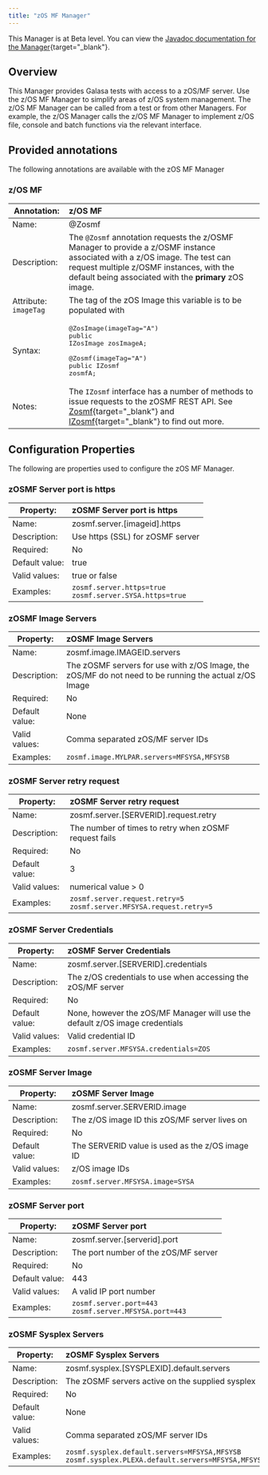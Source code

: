 ```yaml
---
title: "zOS MF Manager"
---
```


This Manager is at Beta level. You can view the [Javadoc documentation for the Manager](https://javadoc.galasa.dev/overview-summary.html){target="_blank"}.



## Overview

This Manager provides Galasa tests with access to a zOS/MF server. Use the z/OS MF Manager to simplify areas of z/OS system management. The z/OS MF Manager can be called from a test or from other Managers. For example, the z/OS Manager calls the z/OS MF Manager to implement z/OS file, console and batch functions via the relevant interface.


## Provided annotations

The following annotations are available with the zOS MF Manager


### z/OS MF

| Annotation: | z/OS MF |
| --------------------------------------- | :------------------------------------- |
| Name: | @Zosmf |
| Description: | The `@Zosmf` annotation requests the z/OSMF Manager to provide a z/OSMF instance associated with a z/OS image.  The test can request multiple z/OSMF instances, with the default being associated with the **primary** zOS image. |
| Attribute: `imageTag` |  The tag of the zOS Image this variable is to be populated with |
| Syntax: | <pre lang="java">@ZosImage(imageTag="A")<br>public IZosImage zosImageA;<br><br>@Zosmf(imageTag="A")<br>public IZosmf zosmfA;<br></pre> |
| Notes: | The `IZosmf` interface has a number of methods to issue requests to the zOSMF REST API. See [Zosmf](https://javadoc.galasa.dev/dev/galasa/zosmf/Zosmf.html){target="_blank"} and [IZosmf](https://javadoc.galasa.dev/dev/galasa/zosmf/IZosmf.html){target="_blank"} to find out more. |


## Configuration Properties

The following are properties used to configure the zOS MF Manager.
 

### zOSMF Server port is https

| Property: | zOSMF Server port is https |
| --------------------------------------- | :------------------------------------- |
| Name: | zosmf.server.[imageid].https |
| Description: | Use https (SSL) for zOSMF server |
| Required:  | No |
| Default value: | true |
| Valid values: | true or false |
| Examples: | `zosmf.server.https=true`<br>`zosmf.server.SYSA.https=true` |


### zOSMF Image Servers

| Property: | zOSMF Image Servers |
| --------------------------------------- | :------------------------------------- |
| Name: | zosmf.image.IMAGEID.servers |
| Description: | The zOSMF servers for use with z/OS Image, the zOS/MF do not need to be running the actual z/OS Image |
| Required:  | No |
| Default value: | None |
| Valid values: | Comma separated zOS/MF server IDs |
| Examples: | `zosmf.image.MYLPAR.servers=MFSYSA,MFSYSB`<br> |


### zOSMF Server retry request

| Property: | zOSMF Server retry request |
| --------------------------------------- | :------------------------------------- |
| Name: | zosmf.server.[SERVERID].request.retry |
| Description: | The number of times to retry when zOSMF request fails |
| Required:  | No |
| Default value: | 3 |
| Valid values: | numerical value > 0 |
| Examples: | `zosmf.server.request.retry=5`<br>`zosmf.server.MFSYSA.request.retry=5` |


### zOSMF Server Credentials

| Property: | zOSMF Server Credentials |
| --------------------------------------- | :------------------------------------- |
| Name: | zosmf.server.[SERVERID].credentials |
| Description: | The z/OS credentials to use when accessing the zOS/MF server |
| Required:  | No |
| Default value: | None, however the zOS/MF Manager will use the default z/OS image credentials |
| Valid values: | Valid credential ID |
| Examples: | `zosmf.server.MFSYSA.credentials=ZOS`<br> |


### zOSMF Server Image

| Property: | zOSMF Server Image |
| --------------------------------------- | :------------------------------------- |
| Name: | zosmf.server.SERVERID.image |
| Description: | The z/OS image ID this zOS/MF server lives on |
| Required:  | No |
| Default value: | The SERVERID value is used as the z/OS image ID |
| Valid values: | z/OS image IDs |
| Examples: | `zosmf.server.MFSYSA.image=SYSA`<br> |


### zOSMF Server port

| Property: | zOSMF Server port |
| --------------------------------------- | :------------------------------------- |
| Name: | zosmf.server.[serverid].port |
| Description: | The port number of the zOS/MF server |
| Required:  | No |
| Default value: | 443 |
| Valid values: | A valid IP port number |
| Examples: | `zosmf.server.port=443`<br>`zosmf.server.MFSYSA.port=443` |


### zOSMF Sysplex Servers

| Property: | zOSMF Sysplex Servers |
| --------------------------------------- | :------------------------------------- |
| Name: | zosmf.sysplex.[SYSPLEXID].default.servers |
| Description: | The zOSMF servers active on the supplied sysplex |
| Required:  | No |
| Default value: | None |
| Valid values: | Comma separated zOS/MF server IDs |
| Examples: | `zosmf.sysplex.default.servers=MFSYSA,MFSYSB`<br>`zosmf.sysplex.PLEXA.default.servers=MFSYSA,MFSYSB` |

